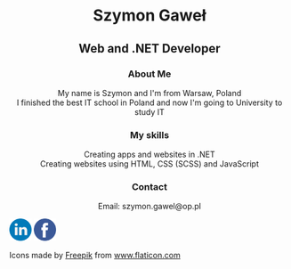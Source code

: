 <h1 align="center">Szymon Gaweł</h1>
<h2 align="center">Web and .NET Developer</h2>
<h3 align="center">About Me</h3>
<p align="center">
  My name is Szymon and I'm from Warsaw, Poland </br>
  I finished the best IT school in Poland and now I'm going to University to study IT
</p>
<h3 align="center">My skills</h3>
<p align="center">
  Creating apps and websites in .NET</br>
  Creating websites using HTML, CSS (SCSS) and JavaScript
</p>
<h3 align="center">Contact</h3>
<p align="center">Email: szymon.gawel@op.pl</p>  
<p align="center">
  
  <a href="https://www.linkedin.com/in/szymon-gawel/"><img height="40px" src="/Images/linkedin.png" alt="LinkedIn"/></a>
  <a href="https://www.facebook.com/szymon.gawel.7/"><img height="40px" src="/Images/facebook.png" alt="Facebook"/></a>
</p>


<div>Icons made by <a href="https://www.flaticon.com/authors/freepik" title="Freepik">Freepik</a> from <a href="https://www.flaticon.com/" title="Flaticon">www.flaticon.com</a></div>
